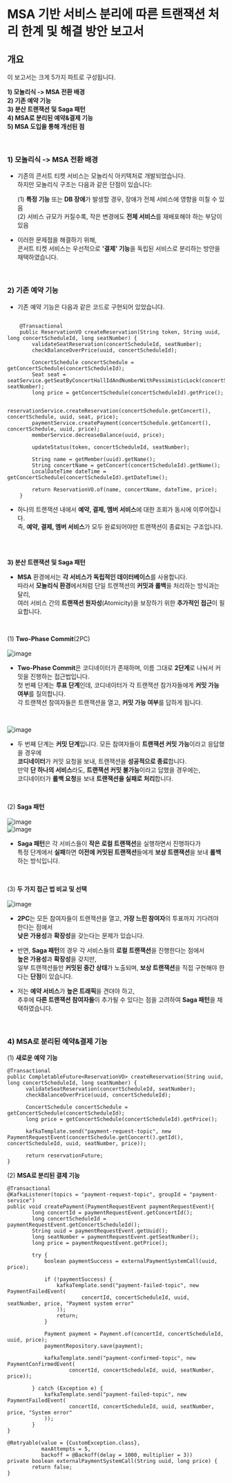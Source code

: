 # MSA 기반 서비스 분리에 따른 트랜잭션 처리 한계 및 해결 방안 보고서 

## 개요

이 보고서는 크게 5가지 파트로 구성됩니다.
  
**1) 모놀리식 -> MSA 전환 배경** <br>
**2) 기존 예약 기능** <br>
**3) 분산 트랜잭션 및 Saga 패턴** <br>
**4) MSA로 분리된 예약&결제 기능** <br>
**5) MSA 도입을 통해 개선된 점** <br> 

<br> 

### 1) 모놀리식 -> MSA 전환 배경

- 기존의 콘서트 티켓 서비스는 모놀리식 아키텍처로 개발되었습니다. <br>
  하지만 모놀리식 구조는 다음과 같은 단점이 있습니다:

  (1) **특정 기능** 또는 **DB 장애**가 발생할 경우, 장애가 전체 서비스에 영향을 미칠 수 있음 <br>
  (2) 서비스 규모가 커질수록, 작은 변경에도 **전체 서비스**를 재배포해야 하는 부담이 있음 <br> 
   
- 이러한 문제점을 해결하기 위해, <br>
  콘서트 티켓 서비스는 우선적으로 **'결제' 기능**을 독립된 서비스로 분리하는 방안을 채택하였습니다.

<br> 


### 2) 기존 예약 기능 

- 기존 예약 기능은 다음과 같은 코드로 구현되어 있었습니다. <br>

```

    @Transactional
    public ReservationVO createReservation(String token, String uuid, long concertScheduleId, long seatNumber) {
        validateSeatReservation(concertScheduleId, seatNumber);
        checkBalanceOverPrice(uuid, concertScheduleId);

        ConcertSchedule concertSchedule = getConcertSchedule(concertScheduleId);
        Seat seat = seatService.getSeatByConcertHallIdAndNumberWithPessimisticLock(concertScheduleId, seatNumber);
        long price = getConcertSchedule(concertScheduleId).getPrice();

        reservationService.createReservation(concertSchedule.getConcert(), concertSchedule, uuid, seat, price);
        paymentService.createPayment(concertSchedule.getConcert(), concertSchedule, uuid, price);
        memberService.decreaseBalance(uuid, price);

        updateStatus(token, concertScheduleId, seatNumber);

        String name = getMember(uuid).getName();
        String concertName = getConcert(concertScheduleId).getName();
        LocalDateTime dateTime = getConcertSchedule(concertScheduleId).getDateTime();

        return ReservationVO.of(name, concertName, dateTime, price);
    }
```

- 하나의 트랜잭션 내에서 **예약, 결제, 멤버 서비스**에 대한 조회가 동시에 이루어집니다. <br>
  즉, **예약, 결제, 멤버 서비스**가 모두 완료되어야만 트랜잭션이 종료되는 구조입니다. <br> 


<br> 
<br> 



**3) 분산 트랜잭션 및 Saga 패턴** <br>

- **MSA** 환경에서는 **각 서비스가 독립적인 데이터베이스**를 사용합니다. <br>
  따라서 **모놀리식 환경**에서처럼 단일 트랜잭션의 **커밋과 롤백**을 처리하는 방식과는 달리, <br>
  여러 서비스 간의 **트랜잭션 원자성**(Atomicity)을 보장하기 위한 **추가적인 접근**이 필요합니다. <br> 


<br> 


(1) **Two-Phase Commit**(2PC) <br> 
<br> 
![image](https://github.com/user-attachments/assets/9b559a3c-1bd5-4fbd-a7d5-d78be3e5c1b3)


- **Two-Phase Commit**은 코디네이터가 존재하며, 이름 그대로 **2단계**로 나눠서 커밋을 진행하는 접근법입니다. <br>
  첫 번째 단계는 **투표 단계**인데, 코디네이터가 각 트랜잭션 참가자들에게 **커밋 가능 여부**를 질의합니다. <br>
  각 트랜잭션 참여자들은 트랜잭션을 열고, **커밋 가능 여부**를 답하게 됩니다. <br>   

<br> 

![image](https://github.com/user-attachments/assets/9a14741f-fd6a-408d-aefd-11f7351da2df)

- 두 번째 단계는 **커밋 단계**입니다. 모든 참여자들이 **트랜잭션 커밋 가능**이라고 응답했을 경우에 <br>
  **코디네이터**가 커밋 요청을 보내, 트랜잭션을 **성공적으로 종료**합니다. <br>
  만약 **단 하나의 서비스**라도, **트랜잭션 커밋 불가능**이라고 답했을 경우에는, <br>
  코디네이터가 **롤백 요청**을 보내 **트랜잭션을 실패로 처리**합니다. <br>


<br>   

  

(2) **Saga 패턴** <br> 
<br> 
![image](https://github.com/user-attachments/assets/91b26c4c-13ca-4343-9f1a-413d505f8722) <br> 
![image](https://github.com/user-attachments/assets/c686d098-26b5-4ea2-a428-d2afc5d89634) <br> 


- **Saga 패턴**은 각 서비스들이 **작은 로컬 트랜잭션**을 실행하면서 진행하다가 <br>
  특정 단계에서 **실패**하면 **이전에 커밋된 트랜잭션**들에게 **보상 트랜잭션**을 보내 **롤백**하는 방식입니다. <br> 


<br> 



(3) **두 가지 접근 법 비교 및 선택** <br> 
<br> 
![image](https://github.com/user-attachments/assets/58c632a2-a3ff-433c-91c0-cac931921faf) <br> 

- **2PC**는 모든 참여자들이 트랜잭션을 열고, **가장 느린 참여자**의 투표까지 기다려야 한다는 점에서 <br>
  **낮은 가용성**과 **확장성**을 갖는다는 문제가 있습니다. <br>

- 반면, **Saga 패턴**의 경우 각 서비스들의 **로컬 트랜잭션**을 진행한다는 점에서 <br>
  **높은 가용성**과 **확장성**을 갖지만, <br>
  일부 트랜잭션들만 **커밋된 중간 상태**가 노출되며, **보상 트랜잭션**을 직접 구현해야 한다는 **단점**이 있습니다. <br> 

- 저는 **예약 서비스**가 **높은 트래픽**을 견뎌야 하고, <br> 
  추후에 **다른 트랜잭션 참여자들**이 추가될 수 있다는 점을 고려하여 **Saga 패턴**을 채택하였습니다. <br> 


<br> 

### 4) MSA로 분리된 예약&결제 기능  


(1) **새로운 예약 기능**

```
@Transactional
public CompletableFuture<ReservationVO> createReservation(String uuid, long concertScheduleId, long seatNumber) {
      validateSeatReservation(concertScheduleId, seatNumber);
      checkBalanceOverPrice(uuid, concertScheduleId);

      ConcertSchedule concertSchedule = getConcertSchedule(concertScheduleId);
      long price = getConcertSchedule(concertScheduleId).getPrice();

      kafkaTemplate.send("payment-request-topic", new PaymentRequestEvent(concertSchedule.getConcert().getId(), concertScheduleId, uuid, seatNumber, price));

      return reservationFuture;
}
```




(2) **MSA로 분리된 결제 기능** 

```
@Transactional
@KafkaListener(topics = "payment-request-topic", groupId = "payment-service")
public void createPayment(PaymentRequestEvent paymentRequestEvent){
        long concertId = paymentRequestEvent.getConcertId();
        long concertScheduleId = paymentRequestEvent.getConcertScheduleId();
        String uuid = paymentRequestEvent.getUuid();
        long seatNumber = paymentRequestEvent.getSeatNumber();
        long price = paymentRequestEvent.getPrice();

        try {
            boolean paymentSuccess = externalPaymentSystemCall(uuid, price);

            if (!paymentSuccess) {
                kafkaTemplate.send("payment-failed-topic", new PaymentFailedEvent(
                        concertId, concertScheduleId, uuid, seatNumber, price, "Payment system error"
                ));
                return;
            }

            Payment payment = Payment.of(concertId, concertScheduleId, uuid, price);
            paymentRepository.save(payment);

            kafkaTemplate.send("payment-confirmed-topic", new PaymentConfirmedEvent(
                    concertId, concertScheduleId, uuid, seatNumber, price));

        } catch (Exception e) {
            kafkaTemplate.send("payment-failed-topic", new PaymentFailedEvent(
                    concertId, concertScheduleId, uuid, seatNumber, price, "System error"
            ));
        }
}

@Retryable(value = {CustomException.class},
           maxAttempts = 5,
           backoff = @Backoff(delay = 1000, multiplier = 3))
private boolean externalPaymentSystemCall(String uuid, long price) {
        return false;
}
```
